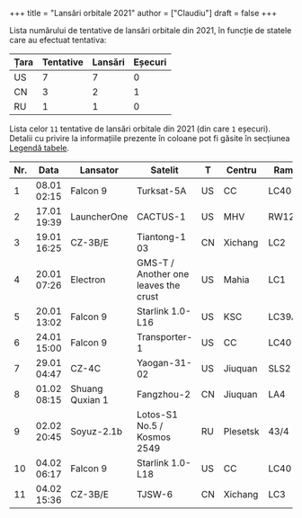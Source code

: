 +++
title = "Lansări orbitale 2021"
author = ["Claudiu"]
draft = false
+++

Lista numărului de tentative de lansări orbitale din 2021, în funcție de statele care au efectuat tentativa:

| Țara | Tentative | Lansări | Eșecuri |
|------|-----------|---------|---------|
| US   | 7         | 7       | 0       |
| CN   | 3         | 2       | 1       |
| RU   | 1         | 1       | 0       |

Lista celor `11` tentative de lansări orbitale din 2021 (din care `1` eșecuri). Detalii cu privire la informațiile prezente în coloane pot fi găsite în secțiunea [Legendă tabele](/t/legenda_tabele).

| Nr. | Data        | Lansator        | Satelit                              | T  | Centru   | Rampă   | R. | Bul             |
|-----|-------------|-----------------|--------------------------------------|----|----------|---------|----|-----------------|
| 1   | 08.01 02:15 | Falcon 9        | Turksat-5A                           | US | CC       | LC40    | S  | [103](/bul/103) |
| 2   | 17.01 19:39 | LauncherOne     | CACTUS-1                             | US | MHV      | RW12/30 | S  | [103](/bul/103) |
| 3   | 19.01 16:25 | CZ-3B/E         | Tiantong-1 03                        | CN | Xichang  | LC2     | S  | [104](/bul/104) |
| 4   | 20.01 07:26 | Electron        | GMS-T / Another one leaves the crust | US | Mahia    | LC1     | S  | [104](/bul/104) |
| 5   | 20.01 13:02 | Falcon 9        | Starlink 1.0-L16                     | US | KSC      | LC39A   | S  | [104](/bul/104) |
| 6   | 24.01 15:00 | Falcon 9        | Transporter-1                        | US | CC       | LC40    | S  | [104](/bul/104) |
| 7   | 29.01 04:47 | CZ-4C           | Yaogan-31-02                         | US | Jiuquan  | SLS2    | S  | [104](/bul/104) |
| 8   | 01.02 08:15 | Shuang Quxian 1 | Fangzhou-2                           | CN | Jiuquan  | LA4     | F  | [105](/bul/105) |
| 9   | 02.02 20:45 | Soyuz-2.1b      | Lotos-S1 No.5 / Kosmos 2549          | RU | Plesetsk | 43/4    | S  | [105](/bul/105) |
| 10  | 04.02 06:17 | Falcon 9        | Starlink 1.0-L18                     | US | CC       | LC40    | S  | [105](/bul/105) |
| 11  | 04.02 15:36 | CZ-3B/E         | TJSW-6                               | CN | Xichang  | LC3     | S  | [105](/bul/105) |